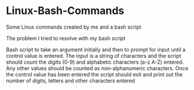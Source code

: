 # Linux-Bash-Commands
Some Linux commands created by me and a bash script

The problem I tried to resolve with my bash script

Bash script to take an argument initially and then to prompt for input until a control value is entered. The input is a string of characters and the script should count the digits (0-9) and alphabetic characters (a-z A-Z) entered. Any other values should be counted as non-alphanumeric characters. Once the control value has been entered the script should exit and print out the number of digits, letters and other characters entered

